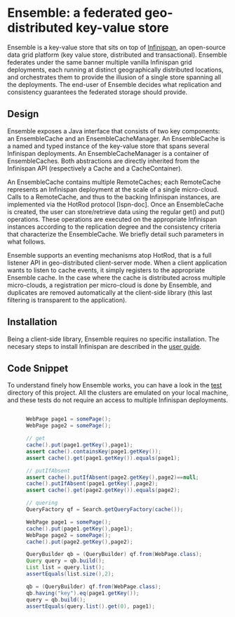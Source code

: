 # Ensemble: a federated geo-distributed key-value store 

Ensemble is a key-value store that sits on top of [Infinispan](http://infinispan.org), 
an open-source data grid platform (key value store, distributed and transactional). 
Ensemble federates under the same banner multiple vanilla Infinispan grid deployments, 
each running at distinct geographically distributed locations, and orchestrates them to provide 
the illusion of a single store spanning all the deployments. 
The end-user of Ensemble decides what replication and consistency guarantees the federated storage should provide.

## Design

Ensemble exposes a Java interface that consists of two key components: an EnsembleCache and an EnsembleCacheManager. An EnsembleCache is a named and typed instance of the key-value store that spans several Infinispan deployments. An EnsembleCacheManager is a container of EnsembleCaches. Both abstractions are directly inherited from the Infinispan API (respectively a Cache and a CacheContainer).

An EnsembleCache contains multiple RemoteCaches; each RemoteCache represents an Infinispan deployment at the scale of a single micro-cloud. Calls to a RemoteCache, and thus to the backing Infinispan instances, are implemented via the HotRod protocol [Ispn-doc]. Once an EnsembleCache is created, the user can store/retrieve data using the regular get() and put() operations. These operations are executed on the appropriate Infinispan instances according to the replication degree and the consistency criteria that characterize the EnsembleCache. We briefly detail such parameters in what follows.

Ensemble supports an eventing mechanisms atop HotRod, that is a full listener API in geo-distributed client-server mode. When a client application wants to listen to cache events, it simply registers to the appropriate Ensemble cache. In the case where the cache is distributed across multiple micro-clouds, a registration per micro-cloud is done by Ensemble, and duplicates are removed automatically at the client-side library (this last filtering is transparent to the application).

## Installation

Being a client-side library, Ensemble requires no specific installation. The necesary steps to install Infinispan are described in the [user guide](http://infinispan.org/docs/8.0.x/user_guide/user_guide.html). 

## Code Snippet

To understand finely how Ensemble works, you can have a look in the [test](https://github.com/leads-project/Ensemble/tree/master/src/test/java/org/infinispan/ensemble/test) directory of this project. All the clusters are emulated on your local machine, and these tests do not require an access to multiple Infinispan deployments.

```java

      WebPage page1 = somePage();
      WebPage page2 = somePage();

      // get
      cache().put(page1.getKey(),page1);
      assert cache().containsKey(page1.getKey());
      assert cache().get(page1.getKey()).equals(page1);

      // putIfAbsent
      assert cache().putIfAbsent(page2.getKey(),page2)==null;
      cache().putIfAbsent(page1.getKey(),page2);
      assert cache().get(page2.getKey()).equals(page2);

      // quering 
      QueryFactory qf = Search.getQueryFactory(cache());

      WebPage page1 = somePage();
      cache().put(page1.getKey(),page1);
      WebPage page2 = somePage();
      cache().put(page2.getKey(),page2);

      QueryBuilder qb = (QueryBuilder) qf.from(WebPage.class);
      Query query = qb.build();
      List list = query.list();
      assertEquals(list.size(),2);

      qb = (QueryBuilder) qf.from(WebPage.class);
      qb.having("key").eq(page1.getKey());
      query = qb.build();
      assertEquals(query.list().get(0), page1);

```



